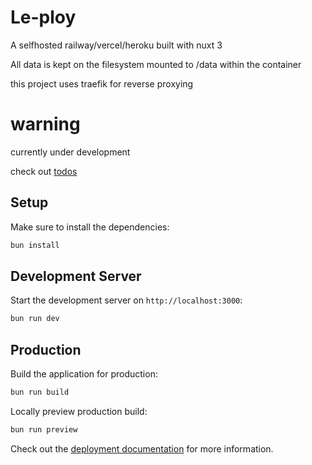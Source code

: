 # Le-ploy

A selfhosted railway/vercel/heroku built with nuxt 3

All data is kept on the filesystem mounted to /data within the container

this project uses traefik for reverse proxying

# warning

currently under development

check out [todos](TODO.md)

## Setup

Make sure to install the dependencies:

```bash
bun install
```

## Development Server

Start the development server on `http://localhost:3000`:

```bash
bun run dev
```

## Production

Build the application for production:

```bash
bun run build
```

Locally preview production build:

```bash
bun run preview
```

Check out the [deployment documentation](https://nuxt.com/docs/getting-started/deployment) for more information.
